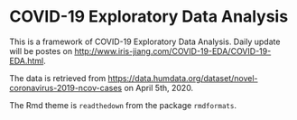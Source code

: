 # COVID-19 Exploratory Data Analysis

This is a framework of COVID-19 Exploratory Data Analysis. Daily update will be postes on <http://www.iris-jiang.com/COVID-19-EDA/COVID-19-EDA.html>.

The data is retrieved from <https://data.humdata.org/dataset/novel-coronavirus-2019-ncov-cases> on April 5th, 2020. 

The Rmd theme is `readthedown` from the package `rmdformats`.
